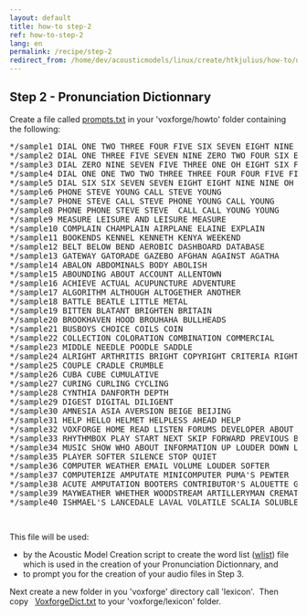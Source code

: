 ```yaml
---
layout: default
title: how-to step-2
ref: how-to-step-2
lang: en
permalink: /recipe/step-2
redirect_from: /home/dev/acousticmodels/linux/create/htkjulius/how-to/data-prep/step-2
---
```


Step 2 - Pronunciation Dictionnary
----------------------------------

Create a file called [prompts.txt] in your 'voxforge/howto' folder containing the following:

<pre>
*/sample1 DIAL ONE TWO THREE FOUR FIVE SIX SEVEN EIGHT NINE OH ZERO
*/sample2 DIAL ONE THREE FIVE SEVEN NINE ZERO TWO FOUR SIX EIGHT OH
*/sample3 DIAL ZERO NINE SEVEN FIVE THREE ONE OH EIGHT SIX FOUR TWO
*/sample4 DIAL ONE ONE TWO TWO THREE THREE FOUR FOUR FIVE FIVE
*/sample5 DIAL SIX SIX SEVEN SEVEN EIGHT EIGHT NINE NINE OH OH ZERO ZERO
*/sample6 PHONE STEVE YOUNG CALL STEVE YOUNG
*/sample7 PHONE STEVE CALL STEVE PHONE YOUNG CALL YOUNG
*/sample8 PHONE PHONE STEVE STEVE  CALL CALL YOUNG YOUNG
*/sample9 MEASURE LEISURE AND LEISURE MEASURE
*/sample10 COMPLAIN CHAMPLAIN AIRPLANE ELAINE EXPLAIN
*/sample11 BOOKENDS KENNEL KENNETH KENYA WEEKEND
*/sample12 BELT BELOW BEND AEROBIC DASHBOARD DATABASE
*/sample13 GATEWAY GATORADE GAZEBO AFGHAN AGAINST AGATHA
*/sample14 ABALON ABDOMINALS BODY ABOLISH
*/sample15 ABOUNDING ABOUT ACCOUNT ALLENTOWN
*/sample16 ACHIEVE ACTUAL ACUPUNCTURE ADVENTURE
*/sample17 ALGORITHM ALTHOUGH ALTOGETHER ANOTHER
*/sample18 BATTLE BEATLE LITTLE METAL
*/sample19 BITTEN BLATANT BRIGHTEN BRITAIN
*/sample20 BROOKHAVEN HOOD BROUHAHA BULLHEADS
*/sample21 BUSBOYS CHOICE COILS COIN
*/sample22 COLLECTION COLORATION COMBINATION COMMERCIAL
*/sample23 MIDDLE NEEDLE POODLE SADDLE
*/sample24 ALRIGHT ARTHRITIS BRIGHT COPYRIGHT CRITERIA RIGHT
*/sample25 COUPLE CRADLE CRUMBLE
*/sample26 CUBA CUBE CUMULATIVE
*/sample27 CURING CURLING CYCLING
*/sample28 CYNTHIA DANFORTH DEPTH
*/sample29 DIGEST DIGITAL DILIGENT
*/sample30 AMNESIA ASIA AVERSION BEIGE BEIJING
*/sample31 HELP HELLO HELMET HELPLESS AHEAD HELP
*/sample32 VOXFORGE HOME READ LISTEN FORUMS DEVELOPER ABOUT HOWTO TUTORIAL
*/sample33 RHYTHMBOX PLAY START NEXT SKIP FORWARD PREVIOUS BACK
*/sample34 MUSIC SHOW WHO ABOUT INFORMATION UP LOUDER DOWN LOWER
*/sample35 PLAYER SOFTER SILENCE STOP QUIET
*/sample36 COMPUTER WEATHER EMAIL VOLUME LOUDER SOFTER
*/sample37 COMPUTERIZE AMPUTATE MINICOMPUTER PUMA'S PEWTER  
*/sample38 ACUTE AMPUTATION BOOTERS CONTRIBUTOR'S ALOUETTE GIFTWARE GLADWELL
*/sample39 MAYWEATHER WHETHER WOODSTREAM ARTILLERYMAN CREMATION DAIRYMAID FEMALE
*/sample40 ISHMAEL'S LANCEDALE LAVAL VOLATILE SCALIA SOLUBLE SUPERVALUE VALUATION</p></td>
</pre>

This file will be used:

-   by the Acoustic Model Creation script to create the word list ([wlist]) file which is used in the creation of your Pronunciation Dictionnary, and
-   to prompt you for the creation of your audio files in Step 3.

Next create a new folder in you 'voxforge' directory call 'lexicon'.  Then copy   [VoxforgeDict.txt] to your 'voxforge/lexicon' folder.


  [prompts.txt]: https://github.com/VoxForge/develop/raw/master/howto/prompts.txt
  [wlist]: https://raw.githubusercontent.com/VoxForge/develop/master/howto/interim_files/wlist
  [VoxforgeDict.txt]: https://github.com/VoxForge/develop/raw/master/lexicon/VoxForgeDict.txt

